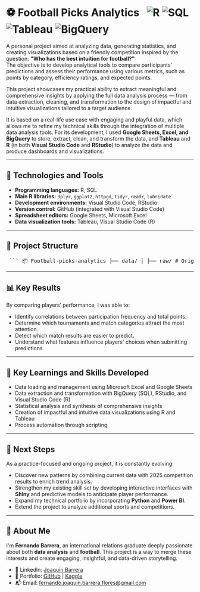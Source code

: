 # ⚽ Football Picks Analytics &nbsp; ![R](https://img.shields.io/badge/R-276DC3?style=for-the-badge&logo=r&logoColor=white) ![SQL](https://img.shields.io/badge/SQL-4479A1?style=for-the-badge&logo=postgresql&logoColor=white) ![Tableau](https://img.shields.io/badge/Tableau-E97627?style=for-the-badge&logo=tableau&logoColor=white) ![BigQuery](https://img.shields.io/badge/BigQuery-4285F4?style=for-the-badge&logo=googlecloud&logoColor=white)

A personal project aimed at analyzing data, generating statistics, and creating visualizations based on a friendly competition inspired by the question: **"Who has the best intuition for football?"**  
The objective is to develop analytical tools to compare participants' predictions and assess their performance using various metrics, such as points by category, efficiency ratings, and expected points.

This project showcases my practical ability to extract meaningful and comprehensive insights by applying the full data analysis process — from data extraction, cleaning, and transformation to the design of impactful and intuitive visualizations tailored to a target audience.

It is based on a real-life use case with engaging and playful data, which allows me to refine my technical skills through the integration of multiple data analysis tools. For its development, I used **Google Sheets, Excel, and BigQuery** to store, extract, clean, and transform the data, and **Tableau** and **R** (in both **Visual Studio Code** and **RStudio**) to analyze the data and produce dashboards and visualizations.

---

## 🧰 Technologies and Tools

- **Programming languages:** R, SQL  
- **Main R libraries:** `dplyr`, `ggplot2`, `httpgd`, `tidyr`, `readr`, `lubridate`  
- **Development environments:** Visual Studio Code, RStudio  
- **Version control:** GitHub (integrated with Visual Studio Code)  
- **Spreadsheet editors:** Google Sheets, Microsoft Excel  
- **Data visualization tools:** Tableau, Visual Studio Code (R)

---

## 📁 Project Structure

<pre> ``` 📦 Football-picks-analytics ├── data/ │ ├── raw/ # Original CSV data files │ └── processed/ # Cleaned datasets and calculated metrics ├── scripts/ # R and SQL scripts for analysis and visualization ├── outputs/ # Final plots and dashboards └── README.md # Project description and documentation ``` </pre>
---

## 📊 Key Results

By comparing players’ performance, I was able to:
- Identify correlations between participation frequency and total points.
- Determine which tournaments and match categories attract the most attention.
- Detect which match results are easier to predict.
- Understand what features influence players' choices when submitting predictions.

---

## 🧠 Key Learnings and Skills Developed

- Data loading and management using Microsoft Excel and Google Sheets  
- Data extraction and transformation with BigQuery (SQL), RStudio, and Visual Studio Code (R)  
- Statistical analysis and synthesis of comprehensive insights  
- Creation of impactful and intuitive data visualizations using R and Tableau  
- Process automation through scripting  

---

## 🔄 Next Steps

As a practice-focused and ongoing project, it is constantly evolving:
- Discover new patterns by combining current data with 2025 competition results to enrich trend analysis.
- Strengthen my existing skill set by developing interactive interfaces with **Shiny** and predictive models to anticipate player performance.
- Expand my technical portfolio by incorporating **Python** and **Power BI**.
- Extend the project to analyze additional sports and competitions.

---

## 👤 About Me

I'm **Fernando Barrera**, an international relations graduate deeply passionate about both **data analysis** and **football**. This project is a way to merge these interests and create engaging, insightful, and data-driven storytelling.

- 💼 LinkedIn: [Joaquin Barrera](https://www.linkedin.com/in/-joaquin-barrera-/)  
- 🧪 Portfolio: [GitHub](https://github.com/Joaquin-Barrera-Flores) | [Kaggle](https://www.kaggle.com/fjoaquinbarreraf)  
- 📬 Email: fernando.joaquin.barrera.flores@gmail.com
